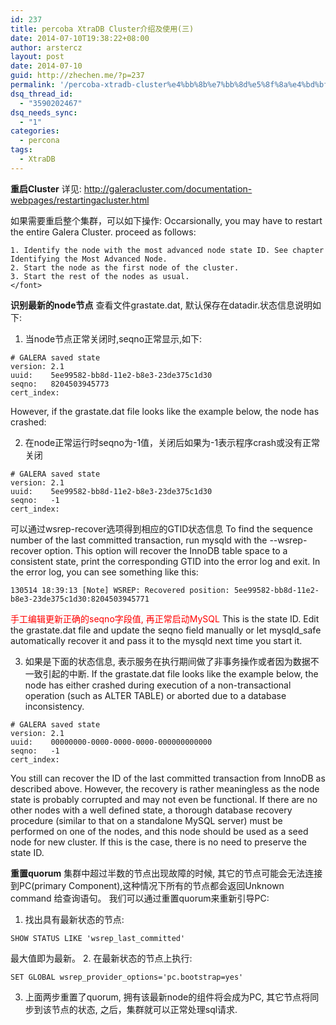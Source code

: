```yaml
---
id: 237
title: percoba XtraDB Cluster介绍及使用(三)
date: 2014-07-10T19:38:22+08:00
author: arstercz
layout: post
date: 2014-07-10
guid: http://zhechen.me/?p=237
permalink: '/percoba-xtradb-cluster%e4%bb%8b%e7%bb%8d%e5%8f%8a%e4%bd%bf%e7%94%a8%e4%b8%89/'
dsq_thread_id:
  - "3590202467"
dsq_needs_sync:
  - "1"
categories:
  - percona
tags:
  - XtraDB
---
```

<strong>重启Cluster</strong>
详见: <a href="http://galeracluster.com/documentation-webpages/restartingacluster.html"><font color="blue">http://galeracluster.com/documentation-webpages/restartingacluster.html</font></a>

如果需要重启整个集群，可以如下操作:
Occarsionally, you may have to restart the entire Galera Cluster. proceed as follows:
```<font color="blue">
1. Identify the node with the most advanced node state ID. See chapter Identifying the Most Advanced Node.
2. Start the node as the first node of the cluster.
3. Start the rest of the nodes as usual.
</font>
```
<!--more-->


<strong>识别最新的node节点</strong>
查看文件grastate.dat, 默认保存在datadir.状态信息说明如下:

1. 当node节点正常关闭时,seqno正常显示,如下:
```
# GALERA saved state
version: 2.1
uuid:    5ee99582-bb8d-11e2-b8e3-23de375c1d30
seqno:   8204503945773
cert_index:
```
However, if the grastate.dat file looks like the example below, the node has crashed:

2. 在node正常运行时seqno为-1值，关闭后如果为-1表示程序crash或没有正常关闭
```
# GALERA saved state
version: 2.1
uuid:    5ee99582-bb8d-11e2-b8e3-23de375c1d30
seqno:   -1
cert_index:
```
可以通过wsrep-recover选项得到相应的GTID状态信息
To find the sequence number of the last committed transaction, run mysqld with the --wsrep-recover option. This option will recover the InnoDB table space to a consistent state, print the corresponding GTID into the error log and exit. In the error log, you can see something like this:
```
130514 18:39:13 [Note] WSREP: Recovered position: 5ee99582-bb8d-11e2-b8e3-23de375c1d30:8204503945771
```
<font color="red">手工编辑更新正确的seqno字段值, 再正常启动MySQL</font>
This is the state ID. Edit the grastate.dat file and update the seqno field manually or let mysqld_safe automatically recover it and pass it to the mysqld next time you start it.

3. 如果是下面的状态信息, 表示服务在执行期间做了非事务操作或者因为数据不一致引起的中断.
If the grastate.dat file looks like the example below, the node has either crashed during execution of a non-transactional operation (such as ALTER TABLE) or aborted due to a database inconsistency.
```
# GALERA saved state
version: 2.1
uuid:    00000000-0000-0000-0000-000000000000
seqno:   -1
cert_index:
```
You still can recover the ID of the last committed transaction from InnoDB as described above. However, the recovery is rather meaningless as the node state is probably corrupted and may not even be functional. If there are no other nodes with a well defined state, a thorough database recovery procedure (similar to that on a standalone MySQL server) must be performed on one of the nodes, and this node should be used as a seed node for new cluster. If this is the case, there is no need to preserve the state ID.

<strong>重置quorum</strong>
集群中超过半数的节点出现故障的时候, 其它的节点可能会无法连接到PC(primary Component),这种情况下所有的节点都会返回Unknown command 给查询语句。
我们可以通过重置quorum来重新引导PC:
1. 找出具有最新状态的节点:
```
SHOW STATUS LIKE 'wsrep_last_committed'
```
最大值即为最新。
2. 在最新状态的节点上执行:
```
SET GLOBAL wsrep_provider_options='pc.bootstrap=yes'
```
3. 上面两步重置了quorum, 拥有该最新node的组件将会成为PC, 其它节点将同步到该节点的状态, 之后，集群就可以正常处理sql请求.